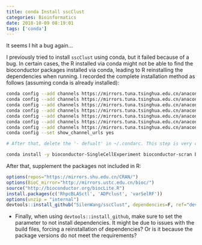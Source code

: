 ```yaml
---
title: conda Install sscClust
categories: Bioinformatics
date: 2018-10-09 08:19:01
tags: ['conda']
---
```


It seems I hit a bug again...
<!-- more -->

I previously tried to install `sscClust` using conda, but it failed because of a bug. In certain cases, the R installed via conda might not be able to find the bioconductor packages installed via conda, leading to R reinstalling the dependencies when running. I recorded the complete installation method as follows (assuming conda is already installed):

```bash
conda config --add channels https://mirrors.tuna.tsinghua.edu.cn/anaconda/pkgs/free/
conda config --add channels https://mirrors.tuna.tsinghua.edu.cn/anaconda/pkgs/main/
conda config --add channels https://mirrors.tuna.tsinghua.edu.cn/anaconda/pkgs/r/
conda config --add channels https://mirrors.tuna.tsinghua.edu.cn/anaconda/pkgs/mro/
conda config --add channels https://mirrors.tuna.tsinghua.edu.cn/anaconda/pkgs/pro/
conda config --add channels https://mirrors.tuna.tsinghua.edu.cn/anaconda/cloud/bioconda/
conda config --add channels https://mirrors.tuna.tsinghua.edu.cn/anaconda/cloud/conda-forge/
conda config --set show_channel_urls yes

# After that, delete the '- defualt' in ~/.condarc. This step is very crucial!

conda install -y bioconductor-SingleCellExperiment bioconductor-scran bioconductor-SC3 bioconductor-zinbwave bioconductor-BiocParallel r-base r-devtools r-rcolorbrewer r-rtsne r-class r-factoextra r-cowplot r-data.table r-ggplot2 r-mass r-rjson r-cluster r-ks r-fields r-doparallel r-plyr r-igraph r-densityclust r-e1071
```

After that, supplement the packages not included in R:

```R
options(repos="https://mirrors.shu.edu.cn/CRAN/")
options(BioC_mirror="http://mirrors.ustc.edu.cn/bioc/")
source("http://bioconductor.org/biocLite.R")
install.packages(c('RhpcBLASctl', 'ADPclust', 'varSelRF'))
options(unzip = "internal")
devtools::install_github("SilenWang/sscClust", dependencies=F, ref="dev")
```

- Finally, when using `devtools::install_github`, make sure to set the parameter to not install dependencies. It might be due to issues with the build files, forcing a reinstallation of dependencies? Or is it because the package versions do not meet the requirements?
